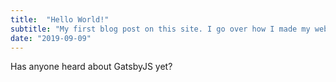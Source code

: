 ```yaml
---
title:  "Hello World!"
subtitle: "My first blog post on this site. I go over how I made my website and what I learnt along the way."
date: "2019-09-09"
---
```


Has anyone heard about GatsbyJS yet?